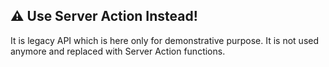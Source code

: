 ## ⚠️ Use Server Action Instead!

It is legacy API which is here only for demonstrative purpose. It is not used anymore and replaced with Server Action functions.
